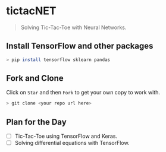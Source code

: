 # tictacNET
> Solving Tic-Tac-Toe with Neural Networks.

## Install TensorFlow and other packages

```bash
> pip install tensorflow sklearn pandas
```

## Fork and Clone

Click on `Star` and then `Fork` to get your own copy to work with. 

```bash
> git clone <your repo url here>
```

## Plan for the Day

- [ ] Tic-Tac-Toe using TensorFlow and Keras.
- [ ] Solving differential equations with TensorFlow.
